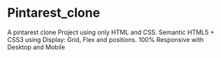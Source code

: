 # Pintarest_clone
A pintarest clone Project using only HTML and CSS.
Semantic HTML5 + CSS3 using Display: Grid, Flex and positions.
100% Responsive with Desktop and Mobile
